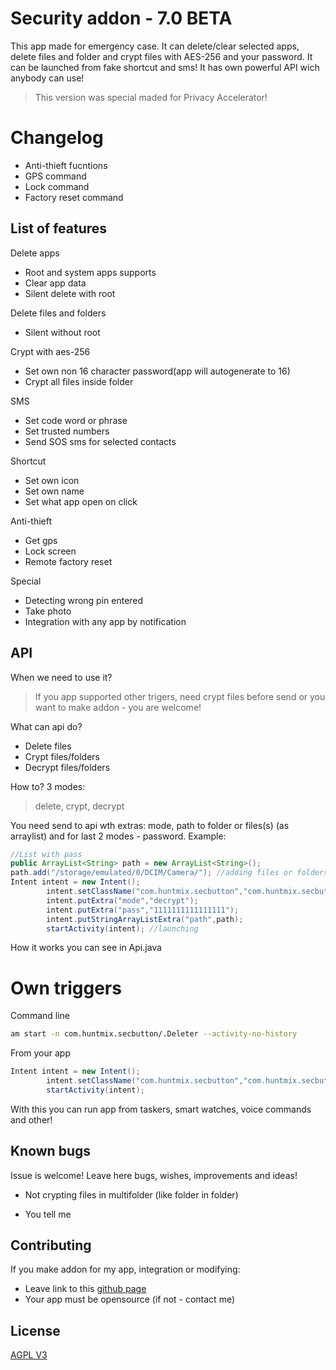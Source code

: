 # Security addon - 7.0 BETA

This app made for emergency case. It can delete/clear selected apps, delete files and folder and crypt files with AES-256 and your password. It can be launched from fake shortcut and sms! It has own powerful API wich anybody can use!
> This version was special maded for Privacy Accelerator!
# Changelog
- Anti-thieft fucntions
- GPS command
- Lock command
- Factory reset command

## List of features



 Delete apps
- Root and system apps supports
- Clear app data
- Silent delete with root

Delete files and folders
- Silent without root

Crypt with aes-256
- Set own non 16 character password(app will autogenerate to 16)
- Crypt all files inside folder

SMS
- Set code word or phrase
- Set trusted numbers
- Send SOS sms for selected contacts

Shortcut
- Set own icon
- Set own name
- Set what app open on click

Anti-thieft
- Get gps
- Lock screen
- Remote factory reset

Special
- Detecting wrong pin entered
- Take photo
- Integration with any app by notification

## API
When we need to use it?
> If you app supported other trigers, need crypt files before send or you want to make addon - you are welcome!

What can api do?
- Delete files
- Crypt files/folders
- Decrypt files/folders

How to?
3 modes:
> delete, crypt, decrypt

You need send to api wth extras:  mode, path to folder or files(s) (as arraylist) and for last 2 modes - password.
Example:
``` Java
//List with pass
public ArrayList<String> path = new ArrayList<String>();
path.add("/storage/emulated/0/DCIM/Camera/"); //adding files or folders
Intent intent = new Intent();
        intent.setClassName("com.huntmix.secbutton","com.huntmix.secbutton.ApiCall");
        intent.putExtra("mode","decrypt");
        intent.putExtra("pass","1111111111111111");
        intent.putStringArrayListExtra("path",path);
        startActivity(intent); //launching
```
How it works you can see in Api.java
# Own triggers
Command line

``` Bash
am start -n com.huntmix.secbutton/.Deleter --activity-no-history
```
From your app
``` Java
Intent intent = new Intent();
        intent.setClassName("com.huntmix.secbutton","com.huntmix.secbutton.Deleter");
        startActivity(intent);
```
With this you can run app from taskers, smart watches, voice commands and other!
## Known bugs
Issue is welcome! Leave here bugs, wishes, improvements and ideas!
* Not crypting files in multifolder (like folder in folder)
- You tell me
## Contributing
If you make addon for my app, integration or modifying:
* Leave link to this [github page](https://github.com/huntmix/securityaddon) 
* Your app must be opensource (if not - contact me)


## License
[AGPL V3](https://www.gnu.org/licenses/agpl-3.0.ru.html)
